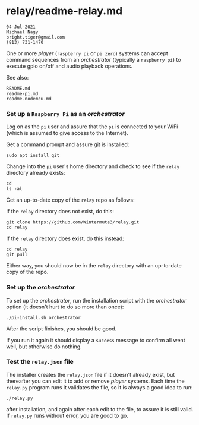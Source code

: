 # relay/readme-relay.md
```
04-Jul-2021
Michael Nagy
bright.tiger@gmail.com
(813) 731-1470
```
One or more _player_ (`raspberry pi` or `pi zero`) systems can accept command sequences from an _orchestrator_ (typically a `raspberry pi`) to execute gpio on/off and audio playback operations.

See also:

	README.md
	readme-pi.md
	readme-nodemcu.md
### Set up a `Raspberry Pi` as an _orchestrator_

Log on as the `pi` user and assure that the `pi` is connected to your WiFi (which is assumed to give access to the Internet).

Get a command prompt and assure git is installed:

	sudo apt install git
Change into the `pi` user's home directory and check to see if the `relay` directory already exists:

	cd
	ls -al
Get an up-to-date copy of the `relay` repo as follows:

If the `relay` directory does not exist, do this:

	git clone https://github.com/Wintermute3/relay.git
	cd relay
If the `relay` directory does exist, do this instead:

	cd relay
	git pull
Either way, you should now be in the `relay` directory with an up-to-date copy of the repo.

### Set up the _orchestrator_

To set up the _orchestrator_, run the installation script with the _orchestrator_ option (it doesn't hurt to do so more than once):

	./pi-install.sh orchestrator
After the script finishes, you should be good.

If you run it again it should display a `success` message to confirm all went well, but otherwise do nothing.

### Test the `relay.json` file

The installer creates the `relay.json` file if it doesn't already exist, but thereafter you can edit it to add or remove _player_ systems.  Each time the `relay.py` program runs it validates the file, so it is always a good idea to run:

	./relay.py
after installation, and again after each edit to the file, to assure it is still valid.  If `relay.py` runs without error, you are good to go.
#
